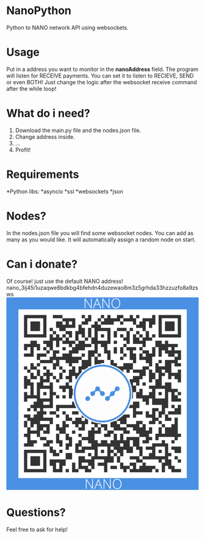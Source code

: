 # NanoPython
Python to NANO network API using websockets.

# Usage
Put in a address you want to monitor in the **nanoAddress** field.
The program will listen for RECEIVE payments.
You can set it to listen to RECIEVE, SEND or even BOTH!
Just change the logic after the websocket receive command after the while loop!

# What do i need?
1. Download the main.py file and the nodes.json file.
2. Change address inside.
3. ...
4. Profit!

# Requirements
*Python libs:
  *asyncio
  *ssl
  *websockets
  *json

# Nodes?
In the nodes.json file you will find some websocket nodes. You can add as many as you would like.
It will automatically assign a random node on start.

# Can i donate?
Of course!
just use the default NANO address!
nano_3ij45i1uzaqwe8bdkbg4bfehdn4duzewao8m3z5grhda33hzzuzfo8a9zsws
![QR Code](https://raw.githubusercontent.com/Shinevision/NanoPython/main/Images/QR_NANO.png)


# Questions?
Feel free to ask for help!
